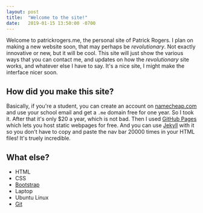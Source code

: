```yaml
---
layout: post
title:  "Welcome to the site!"
date:   2019-01-15 13:50:00 -0700
---
```


Welcome to patrickrogers.me, the personal site of Patrick Rogers.
I plan on making a new website soon, that may perhaps be *revolutionary*.
Not exactly innovative or new, but it will be cool. This site will just show
the various ways that you can contact me, and updates on how the *revolutionary*
site works, and whatever else I have to say. It's a nice site, I might make the
interface nicer soon.

## How did you make this site?
Basically, if you're a student, you can create an account on
[namecheap.com](namecheap.com) and use your school email and get a `.me`
domain free for one year. So I took it. After that it's only $20 a year, which
is not bad. Then I used [GitHub Pages](https://pages.github.com/) which lets you
host static webpages for free. And you can use [Jekyll](https://jekyllrb.com/)
with it so you don't have to copy and paste the nav bar 20000 times in your
HTML files! It's truely incredible.

## What else?
 - HTML
 - CSS
 - [Bootstrap](https://getbootstrap.com/)
 - Laptop
 - Ubuntu Linux
 - [Git](https://git-scm.com/)
